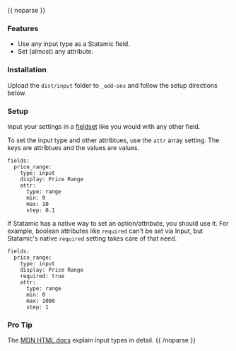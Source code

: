 {{ noparse }}
### Features
* Use any input type as a Statamic field.
* Set (almost) any attribute.

### Installation
Upload the `dist/input` folder to `_add-ons` and follow the setup directions below.

### Setup
Input your settings in a [fieldset](http://statamic.com/learn/control-panel/fields-and-fieldsets) like you would with any other field.

To set the input type and other attribtues, use the `attr` array setting. The keys are attribtues and the values are values.

    fields:
      price_range:
        type: input
        display: Price Range
        attr:
          type: range
          min: 0
          max: 10
          step: 0.1

If Statamic has a native way to set an option/attribute, you should use it. For example, boolean attributes like `required` can't be set via Input, but Statamic's native `required` setting takes care of that need.

    fields:
      price_range:
        type: input
        display: Price Range
        required: true
        attr:
          type: range
          min: 0
          max: 1000
          step: 1

### Pro Tip
The [MDN HTML docs](https://developer.mozilla.org/en-US/docs/Web/HTML/Element/Input) explain input types in detail.
{{ /noparse }}